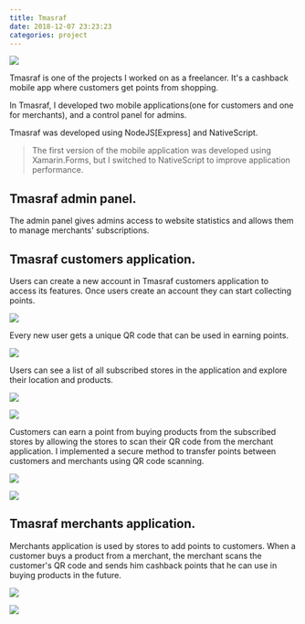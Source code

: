 ```yaml
---
title: Tmasraf
date: 2018-12-07 23:23:23
categories: project
---
```


![](/images/projects/tmasraf/tmasraf-splash-screen.png)

Tmasraf is one of the projects I worked on as a freelancer. It's a cashback mobile app where customers get points from shopping. <!--more-->

In Tmasraf, I developed two mobile applications(one for customers and one for merchants), and a control panel for admins.

Tmasraf was developed using NodeJS\[Express\] and NativeScript.

> The first version of the mobile application was developed using Xamarin.Forms, but I switched to NativeScript to improve application performance.

## Tmasraf admin panel.

The admin panel gives admins access to website statistics and allows them to manage merchants' subscriptions.

## Tmasraf customers application.

Users can create a new account in Tmasraf customers application to access its features. Once users create an account they can start collecting points.

![](/images/projects/tmasraf/tmasraf-user-profile.png)

Every new user gets a unique QR code that can be used in earning points.

![](/images/projects/tmasraf/tmasraf-user-home.png)

Users can see a list of all subscribed stores in the application and explore their location and products.

![](/images/projects/tmasraf/tmasraf-user-menu.png)

![](/images/projects/tmasraf/tmasraf-user-stores.png)

Customers can earn a point from buying products from the subscribed stores by allowing the stores to scan their QR code from the merchant application. I implemented a secure method to transfer points between customers and merchants using QR code scanning.

![](/images/projects/tmasraf/tmasraf-user-points.png)

![](/images/projects/tmasraf/tmasraf-savings.png)

## Tmasraf merchants application.

Merchants application is used by stores to add points to customers. When a customer buys a product from a merchant, the merchant scans the customer's QR code and sends him cashback points that he can use in buying products in the future.

![](/images/projects/tmasraf/tmasraf-store-scan-code.png)

![](/images/projects/tmasraf/tmasraf-store-sell.png)
